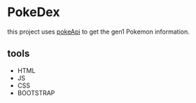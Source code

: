 # PokeDex

this project uses [pokeApi](https://pokeapi.co/) to get the gen1 Pokemon information.

## tools

* HTML
* JS
* CSS
* BOOTSTRAP

